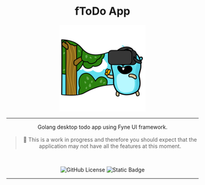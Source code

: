 <div align="center">

# fToDo App

<img src="assets/34.svg" width="45%">

<hr />

<p style="margin-bottom: 16px;">
    Golang desktop todo app using Fyne UI framework.
</p>

> 🚧 This is a work in progress and therefore you should expect that the
> application may not have all the features at this moment.

<br />

![GitHub License](https://img.shields.io/github/license/emarifer/go-fyne-desktop-todoapp) ![Static Badge](https://img.shields.io/badge/Go-%3E=1.23-blue)

</div>

<hr />